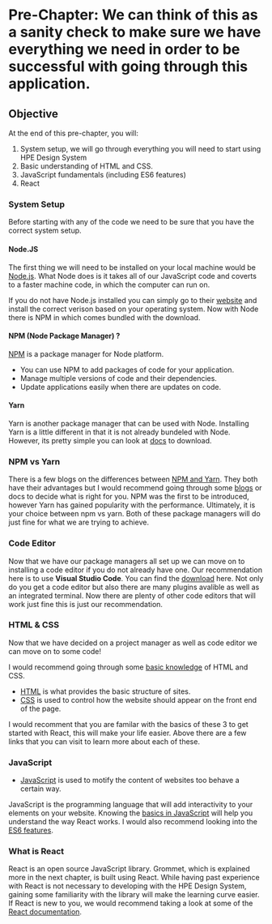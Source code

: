 # Pre-Chapter: We can think of this as a sanity check to make sure we have everything we need in order to be successful with going through this application. 


## Objective
At the end of this pre-chapter, you will:

1. System setup, we will go through everything you will need to start using HPE Design System
2. Basic understanding of HTML and CSS.
3. JavaScript fundamentals (including ES6 features)
4. React


### System Setup

Before starting with any of the code we need to be sure that you have the correct system setup. 

#### Node.JS 
The first thing we will need to be installed on your local machine would be [Node.js](https://nodejs.org/en/about/). What Node does is it takes all of our JavaScript code and coverts to a faster machine code, in which the computer can run on. 

If you do not have Node.js installed you can simply go to their [website](https://nodejs.org/en/) and install the correct verison based on your operating system. Now with Node there is NPM in which comes bundled with the download. 

####  NPM (Node Package Manager) ?
[NPM](https://docs.npmjs.com/about-npm) is a package manager for Node platform. 
- You can use NPM to add packages of code for your application. 
- Manage multiple versions of code and their dependencies.
- Update applications easily when there are updates on code. 

#### Yarn
Yarn is another package manager that can be used with Node. Installing Yarn is a little different in that it is not already bundeled with Node. However, its pretty simple you can look at [docs](https://classic.yarnpkg.com/en/docs/install/#mac-stable) to download. 

### NPM vs Yarn
There is a few blogs on the differences between [NPM and Yarn](https://www.whitesourcesoftware.com/free-developer-tools/blog/npm-vs-yarn-which-should-you-choose/). They both have their advantages but I would recommend going through some [blogs](https://waverleysoftware.com/blog/yarn-vs-npm/) or docs to decide what is right for you.
NPM was the first to be introduced, however Yarn has gained popularity with the performance. Ultimately, it is your choice between npm vs yarn. Both of these package managers will do just fine for what we are trying to achieve. 


### Code Editor

Now that we have our package managers all set up we can move on to installing a code editor if you do not already have one. Our recommendation here is to use __Visual Studio Code__. You can find the [download](https://code.visualstudio.com/) here. Not only do you get a code editor but also there are many plugins avalible as well as 
an integrated terminal. Now there are plenty of other code editors that will work just fine this is just our recommendation. 


### HTML & CSS

Now that we have decided on a project manager as well as code editor we can move on to some code! 

I would recommend going through some [basic knowledge](https://www.freecodecamp.org/news/getting-started-with-react-a-modern-project-based-guide-for-beginners-including-hooks-2/#basichtml) of HTML and CSS. 

* [HTML](https://www.w3schools.com/html/html_intro.asp) is what provides the basic structure of sites. 
* [CSS](https://www.w3schools.com/css/default.asp) is used to control how the website should appear on the front end of the page. 

I would recomment that you are familar with the basics of these 3 to get started with  React, this will make your life easier. Above there are a few links that you can visit to learn more about each of these.

### JavaScript 

* [JavaScript](https://www.w3schools.com/js/default.asp) is used to motify the content of websites too behave a certain way. 

JavaScript is the programming language that will add interactivity to your elements on your website. Knowing the [basics in JavaScript](https://www.freecodecamp.org/news/getting-started-with-react-a-modern-project-based-guide-for-beginners-including-hooks-2/#basicjavascript) will help you understand the way React works. I would also recommend looking into the [ES6 features](https://www.w3schools.com/js/js_es6.asp). 

### What is React

React is an open source JavaScript library. Grommet, which is explained more in the next chapter, is built using React. While having past experience with React is not necessary to developing with the HPE Design System, gaining some familiarity with the library will make the learning curve easier. If React is new to you, we would recommend taking a look at some of the [React documentation](https://reactjs.org/docs/getting-started.html).
